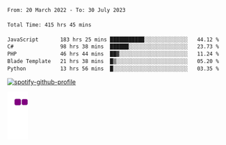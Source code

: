 <!--START_SECTION:waka-->

```txt
From: 20 March 2022 - To: 30 July 2023

Total Time: 415 hrs 45 mins

JavaScript       183 hrs 25 mins ███████████░░░░░░░░░░░░░░   44.12 %
C#               98 hrs 38 mins  ██████░░░░░░░░░░░░░░░░░░░   23.73 %
PHP              46 hrs 44 mins  ██▓░░░░░░░░░░░░░░░░░░░░░░   11.24 %
Blade Template   21 hrs 38 mins  █▒░░░░░░░░░░░░░░░░░░░░░░░   05.20 %
Python           13 hrs 56 mins  █░░░░░░░░░░░░░░░░░░░░░░░░   03.35 %
```

<!--END_SECTION:waka-->
[![spotify-github-profile](https://spotify-github-profile.vercel.app/api/view?uid=c00zprrvy9xiloa9qnco3hmng&cover_image=true&theme=novatorem&show_offline=false&background_color=121212&bar_color=53b14f&bar_color_cover=false)](https://spotify-github-profile.vercel.app/api/view?uid=c00zprrvy9xiloa9qnco3hmng&redirect=true)

![snake gif](https://github.com/hoanghip108/hoanghip108/blob/output/github-contribution-grid-snake.gif)

